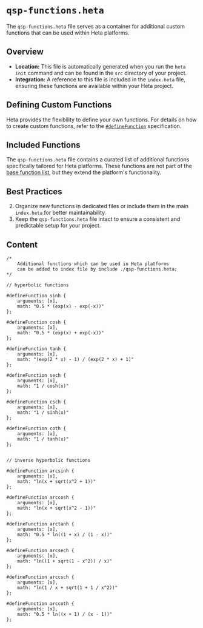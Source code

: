 # `qsp-functions.heta`

The `qsp-functions.heta` file serves as a container for additional custom functions that can be used within Heta platforms. 

## Overview

- **Location:** This file is automatically generated when you run the `heta init` command and can be found in the `src` directory of your project.
- **Integration:** A reference to this file is included in the `index.heta` file, ensuring these functions are available within your Heta project.

## Defining Custom Functions

Heta provides the flexibility to define your own functions. For details on how to create custom functions, refer to the [`#defineFunction`](/specifications/actions?id=definefunction) specification.

## Included Functions

The `qsp-functions.heta` file contains a curated list of additional functions specifically tailored for Heta platforms. These functions are not part of the [base function list](/specifications/math?id=list-of-functions), but they extend the platform's functionality. 

## Best Practices

2. Organize new functions in dedicated files or include them in the main `index.heta` for better maintainability.
3. Keep the `qsp-functions.heta` file intact to ensure a consistent and predictable setup for your project.

## Content

```heta
/*
    Additional functions which can be used in Heta platforms
    can be added to index file by include ./qsp-functions.heta;
*/

// hyperbolic functions

#defineFunction sinh {
    arguments: [x],
    math: "0.5 * (exp(x) - exp(-x))"
};

#defineFunction cosh {
    arguments: [x],
    math: "0.5 * (exp(x) + exp(-x))"
};

#defineFunction tanh {
    arguments: [x],
    math: "(exp(2 * x) - 1) / (exp(2 * x) + 1)"
};

#defineFunction sech {
    arguments: [x],
    math: "1 / cosh(x)"
};

#defineFunction csch {
    arguments: [x],
    math: "1 / sinh(x)"
};

#defineFunction coth {
    arguments: [x],
    math: "1 / tanh(x)"
};


// inverse hyperbolic functions

#defineFunction arcsinh {
    arguments: [x],
    math: "ln(x + sqrt(x^2 + 1))"
};

#defineFunction arccosh {
    arguments: [x],
    math: "ln(x + sqrt(x^2 - 1))"
};

#defineFunction arctanh {
    arguments: [x],
    math: "0.5 * ln((1 + x) / (1 - x))"
};

#defineFunction arcsech {
    arguments: [x],
    math: "ln((1 + sqrt(1 - x^2)) / x)"
};

#defineFunction arccsch {
    arguments: [x],
    math: "ln(1 / x + sqrt(1 + 1 / x^2))"
};

#defineFunction arccoth {
    arguments: [x],
    math: "0.5 * ln((x + 1) / (x - 1))"
};
```

